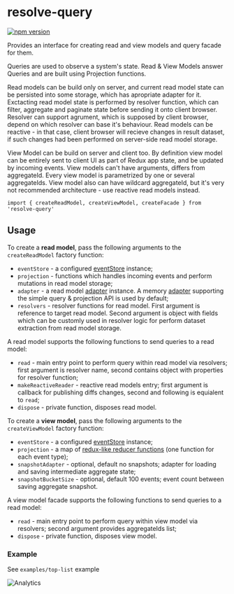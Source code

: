 # **resolve-query**
[![npm version](https://badge.fury.io/js/resolve-query.svg)](https://badge.fury.io/js/resolve-query)

Provides an interface for creating read and view models and query facade for them. 

Queries are used to observe a system's state. Read & View Models answer Queries and are built using Projection functions.

Read models can be build only on server, and current read model state can be persisted into some storage, which has apropriate adapter for it. Exctacting read model state is performed by resolver function, which can filter, aggregate and paginate state before sending it onto client browser. Resolver can support agrument, which is supposed by client browser, depend on which resolver can base it's behaviour. Read models can be reactive - in that case, client browser will recieve changes in result dataset, if such changes had been performed on server-side read model storage.

View Model can be build on server and client too. By definition view model can be entirely sent to client UI as part of Redux app state, and be updated by incoming events. View models can't have arguments, differs from aggregateId. Every view model is parametrized by one or several aggregateIds. 
View model also can have wildcard aggregateId, but it's very not recommended architecture - use reactive read models instead.

```
import { createReadModel, createViewModel, createFacade } from 'resolve-query'
```

## Usage
To create a **read model**, pass the following arguments to the `createReadModel` factory function:
* `eventStore` - a configured [eventStore](../resolve-es) instance;
* `projection` - functions which handles incoming events and perform mutations in read model storage; 
* `adapter` - a read model [adapter](../readmodel-adapters) instance. A memory [adapter](../readmodel-adapters/resolve-readmodel-memory) supporting the simple query & projection API is used by default;
* `resolvers` - resolver functions for read model. First argument is reference to target read model. Second argument is object with fields which can be customly used in resolver logic for perform dataset extraction from read model storage.

A read model supports the following functions to send queries to a read model:
* `read` - main entry point to perform query within read model via resolvers; first argument is resolver name, second contains object with properties for resolver function;
* `makeReactiveReader` - reactive read models entry; first argument is callback for publishing diffs changes, second and following is equialent to `read`;
* `dispose` - private function, disposes read model.


To create a **view model**, pass the following arguments to the `createViewModel` factory function:
* `eventStore` - a configured [eventStore](../resolve-es) instance;
* `projection` - a map of [redux-like reducer functions](https://redux.js.org/docs/basics/Reducers.html) (one function for each event type);
* `snapshotAdapter` - optional, default no snapshots; adapter for loading and saving intermediate aggregate state;
* `snapshotBucketSize` - optional, default 100 events; event count between saving aggregate snapshot.

A view model facade supports the following functions to send queries to a read model:
* `read` - main entry point to perform query within view model via resolvers; second argument provides aggregateIds list;
* `dispose` - private function, disposes view model.


### Example
See `examples/top-list` example

![Analytics](https://ga-beacon.appspot.com/UA-118635726-1/packages-resolve-query-readme?pixel)
